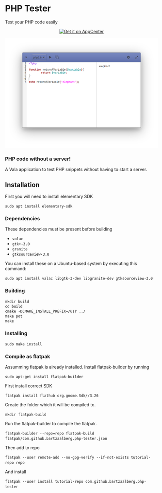 # PHP Tester
Test your PHP code easily
 
<p align="center">
    <a href="<p align="center">
    <a href="https://appcenter.elementary.io/com.github.bartzaalberg.php-tester">
        <img src="https://appcenter.elementary.io/badge.svg" alt="Get it on AppCenter">
    </a>
</p>

<p align="center"> 
    <img  
    src="https://raw.githubusercontent.com/bartzaalberg/php-tester/master/screenshot.png" /> 
</p>

### PHP code without a server!

A Vala application to test PHP snippets without having to start a server.

## Installation

First you will need to install elementary SDK

 `sudo apt install elementary-sdk`

### Dependencies

These dependencies must be present before building
 - `valac`
 - `gtk+-3.0`
 - `granite`
 - `gtksourceview-3.0`

 You can install these on a Ubuntu-based system by executing this command:
 
 `sudo apt install valac libgtk-3-dev libgranite-dev gtksourceview-3.0`

### Building
```
mkdir build
cd build
cmake -DCMAKE_INSTALL_PREFIX=/usr ../
make pot
make
```

### Installing
`sudo make install`

### Compile as flatpak
Assumming flatpak is already installed. Install flatpak-builder by running

`sudo apt-get install flatpak-builder`

First install correct SDK

`flatpak install flathub org.gnome.Sdk//3.26`

Create the folder which it will be compiled to.

`mkdir flatpak-build`

Run the flatpak-builder to compile the flatpak.

`flatpak-builder --repo=repo flatpak-build flatpak/com.github.bartzaalberg.php-tester.json`

Then add to repo

`flatpak --user remote-add --no-gpg-verify --if-not-exists tutorial-repo repo`

And install

`flatpak --user install tutorial-repo com.github.bartzaalberg.php-tester`
